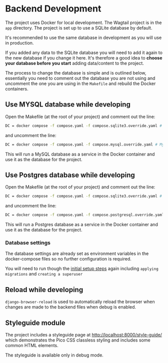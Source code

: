 # Backend Development

The project uses Docker for local development. The Wagtail project is in the `app` directory. The project is set up to use a SQLite database by default.

It's recommended to use the same database in development as you will use in production.

If you added any data to the SQLite database you will need to add it again to the new database if you change it here. It's therefore a good idea to **choose your database before you start** adding data/content to the project.

The process to change the database is simple and is outlined below, essentially you need to comment out the database you are not using and uncomment the one you are using in the `Makefile` and rebuild the Docker containers.

## Use MYSQL database while developing

Open the Makefile (at the root of your project) and comment out the line:

```bash
DC = docker compose -f compose.yaml -f compose.sqlite3.override.yaml # SQLITE Database
```

and uncomment the line:

```bash
DC = docker compose -f compose.yaml -f compose.mysql.override.yaml # MySQL Database
```

This will run a MySQL database as a service in the Docker container and use it as the database for the project.

## Use Postgres database while developing

Open the Makefile (at the root of your project) and comment out the line:

```bash
DC = docker compose -f compose.yaml -f compose.sqlite3.override.yaml # SQLITE Database
```

and uncomment the line:

```bash
DC = docker compose -f compose.yaml -f compose.postgresql.override.yaml # PostgreSQL Database
```

This will run a Postgres database as a service in the Docker container and use it as the database for the project.

### Database settings

The database settings are already set as environment variables in the docker-compose files so no further configuration is required.

You will need to run though the [initial setup steps](../README.md#getting-started) again including `applying migrations` and `creating a superuser`

## Reload while developing

`django-browser-reload` is used to automatically reload the browser when changes are made to the backend files when debug is enabled.

## Styleguide module

The project includes a styleguide page at [http://localhost:8000/style-guide/](http://localhost:8000/style-guide/) which demonstrates the Pico CSS classless styling and includes some common HTML elements.

The styleguide is available only in debug mode.
